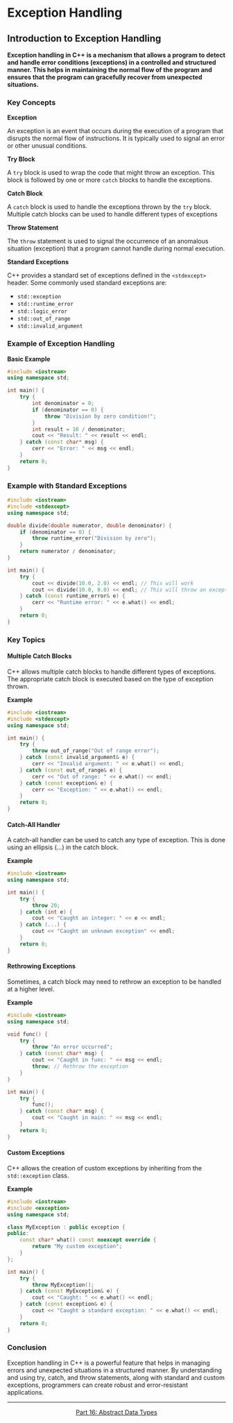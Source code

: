 # Exception Handling 
## Introduction to Exception Handling 

**Exception handling in C++ is a mechanism that allows a program to detect and handle error conditions (exceptions) in a controlled and structured manner. This helps in maintaining the normal flow of the program and ensures that the program can gracefully recover from unexpected situations.**

### Key Concepts
**Exception**

An exception is an event that occurs during the execution of a program that disrupts the normal flow of instructions. It is typically used to signal an error or other unusual conditions.

**Try Block**

A `try` block is used to wrap the code that might throw an exception. This block is followed by one or more `catch` blocks to handle the exceptions.

**Catch Block**

A `catch` block is used to handle the exceptions thrown by the `try` block. Multiple catch blocks can be used to handle different types of exceptions

**Throw Statement**

The `throw` statement is used to signal the occurrence of an anomalous situation (exception) that a program cannot handle during normal execution.

**Standard Exceptions**

C++ provides a standard set of exceptions defined in the `<stdexcept>` header. Some commonly used standard exceptions are:

- `std::exception`
- `std::runtime_error`
- `std::logic_error`
- `std::out_of_range`
- `std::invalid_argument`

### Example of Exception Handling 
**Basic Example**
```c++
#include <iostream>
using namespace std;

int main() {
    try {
        int denominator = 0;
        if (denominator == 0) {
            throw "Division by zero condition!";
        }
        int result = 10 / denominator;
        cout << "Result: " << result << endl;
    } catch (const char* msg) {
        cerr << "Error: " << msg << endl;
    }
    return 0;
}
```

### Example with Standard Exceptions
```c++
#include <iostream>
#include <stdexcept>
using namespace std;

double divide(double numerator, double denominator) {
    if (denominator == 0) {
        throw runtime_error("Division by zero");
    }
    return numerator / denominator;
}

int main() {
    try {
        cout << divide(10.0, 2.0) << endl; // This will work
        cout << divide(10.0, 0.0) << endl; // This will throw an exception
    } catch (const runtime_error& e) {
        cerr << "Runtime error: " << e.what() << endl;
    }
    return 0;
}
```

### Key Topics
#### Multiple Catch Blocks

C++ allows multiple catch blocks to handle different types of exceptions. The appropriate catch block is executed based on the type of exception thrown.

**Example**

```c++
#include <iostream>
#include <stdexcept>
using namespace std;

int main() {
    try {
        throw out_of_range("Out of range error");
    } catch (const invalid_argument& e) {
        cerr << "Invalid argument: " << e.what() << endl;
    } catch (const out_of_range& e) {
        cerr << "Out of range: " << e.what() << endl;
    } catch (const exception& e) {
        cerr << "Exception: " << e.what() << endl;
    }
    return 0;
}
```

#### Catch-All Handler
A catch-all handler can be used to catch any type of exception. This is done using an ellipsis (...) in the catch block.

**Example**
```c++
#include <iostream>
using namespace std;

int main() {
    try {
        throw 20;
    } catch (int e) {
        cout << "Caught an integer: " << e << endl;
    } catch (...) {
        cout << "Caught an unknown exception" << endl;
    }
    return 0;
}
```
#### Rethrowing Exceptions 
Sometimes, a catch block may need to rethrow an exception to be handled at a higher level.

**Example**
```c++
#include <iostream>
using namespace std;

void func() {
    try {
        throw "An error occurred";
    } catch (const char* msg) {
        cout << "Caught in func: " << msg << endl;
        throw; // Rethrow the exception
    }
}

int main() {
    try {
        func();
    } catch (const char* msg) {
        cout << "Caught in main: " << msg << endl;
    }
    return 0;
}
```
#### Custom Exceptions 

C++ allows the creation of custom exceptions by inheriting from the `std::exception` class.

**Example**
```c++
#include <iostream>
#include <exception>
using namespace std;

class MyException : public exception {
public:
    const char* what() const noexcept override {
        return "My custom exception";
    }
};

int main() {
    try {
        throw MyException();
    } catch (const MyException& e) {
        cout << "Caught: " << e.what() << endl;
    } catch (const exception& e) {
        cout << "Caught a standard exception: " << e.what() << endl;
    }
    return 0;
}
```

### Conclusion 

Exception handling in C++ is a powerful feature that helps in managing errors and unexpected situations in a structured manner. By understanding and using try, catch, and throw statements, along with standard and custom exceptions, programmers can create robust and error-resistant applications.

--- 

<p align= "center">
  <a href="https://github.com/MarkShinozaki/CPTS122-DataStructures/tree/Lectures-Slides/(16)%20Abstract%20Data%20Types">Part 16: Abstract Data Types</a>
</p>
